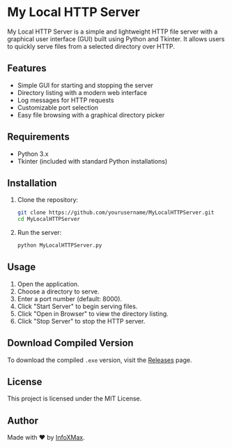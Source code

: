 # My Local HTTP Server

My Local HTTP Server is a simple and lightweight HTTP file server with a graphical user interface (GUI) built using Python and Tkinter. It allows users to quickly serve files from a selected directory over HTTP.

## Features
- Simple GUI for starting and stopping the server
- Directory listing with a modern web interface
- Log messages for HTTP requests
- Customizable port selection
- Easy file browsing with a graphical directory picker

## Requirements
- Python 3.x
- Tkinter (included with standard Python installations)

## Installation
1. Clone the repository:
   ```sh
   git clone https://github.com/yourusername/MyLocalHTTPServer.git
   cd MyLocalHTTPServer
   ```
2. Run the server:
   ```sh
   python MyLocalHTTPServer.py
   ```

## Usage
1. Open the application.
2. Choose a directory to serve.
3. Enter a port number (default: 8000).
4. Click "Start Server" to begin serving files.
5. Click "Open in Browser" to view the directory listing.
6. Click "Stop Server" to stop the HTTP server.

## Download Compiled Version
To download the compiled `.exe` version, visit the [Releases](https://github.com/yourusername/MyLocalHTTPServer/releases) page.

## License
This project is licensed under the MIT License.

## Author
Made with ❤️ by [InfoXMax](https://github.com/InfoXMax).

